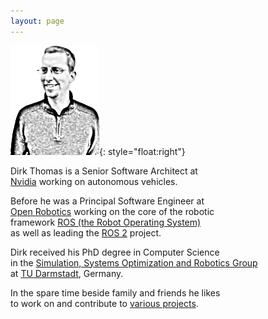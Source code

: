 ```yaml
---
layout: page
---
```


![Dirk Thomas](images/dirk-thomas.png){: style="float:right"}

Dirk Thomas is a Senior Software Architect at  
[Nvidia](http://www.nvidia.com) working on autonomous vehicles.

Before he was a Principal Software Engineer at  
[Open Robotics](http://www.openrobotics.org) working on the core of the robotic  
framework [ROS (the Robot Operating System)](http://www.ros.org)  
as well as leading the [ROS 2](http://www.ros2.org) project.

Dirk received his PhD degree in Computer Science  
in the [Simulation, Systems Optimization and Robotics Group](https://www.sim.informatik.tu-darmstadt.de/en/index/)  
at [TU Darmstadt](https://www.tu-darmstadt.de), Germany.

In the spare time beside family and friends he likes  
to work on and contribute to [various projects](projects/).
